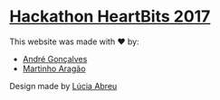 # [Hackathon HeartBits 2017](http://heartbits.pt)

This website was made with :heart: by:

* [André Gonçalves](https://github.com/Simbs38)
* [Martinho Aragão](https://github.com/martinhoaragao)

Design made by [Lúcia Abreu](https://www.linkedin.com/in/lmvda/)
